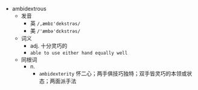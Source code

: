 - ambidextrous
  - 发音
    - 英 `/,æmbɪ'dekstrəs/`
    - 美 `/'æmbə'dɛkstrəs/`
  - 词义
    - adj. 十分灵巧的
    - `able to use either hand equally well`
  - 同根词
    - n.
      - `ambidexterity` 怀二心；两手俱技巧独特；双手皆灵巧的本领或状态；两面派手法
